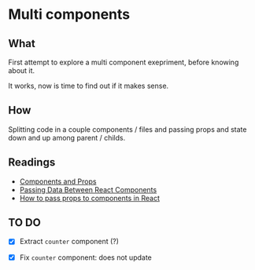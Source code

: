 # Multi components

## What

First attempt to explore a multi component exepriment, before knowing about it.

It works, now is time to find out if it makes sense.

## How

Splitting code in a couple components / files and passing props and state down and up among parent / childs.

## Readings

- [Components and Props](https://reactjs.org/docs/components-and-props.html)
- [Passing Data Between React Components](https://medium.com/@ruthmpardee/passing-data-between-react-components-103ad82ebd17)
- [How to pass props to components in React](https://www.robinwieruch.de/react-pass-props-to-component/#react-props-child-parent)

## TO DO 

- [x] Extract `counter` component (?) 

- [x] Fix `counter` component: does not update